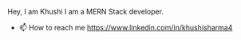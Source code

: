 Hey, I am Khushi I am a MERN Stack developer.
<!---💞️ I’m looking to collaborate on ...--->
- 📫 How to reach me https://www.linkedin.com/in/khushisharma4

<!---
khuushii/khuushii is a ✨ special ✨ repository because its `README.md` (this file) appears on your GitHub profile.
You can click the Preview link to take a look at your changes.
--->

